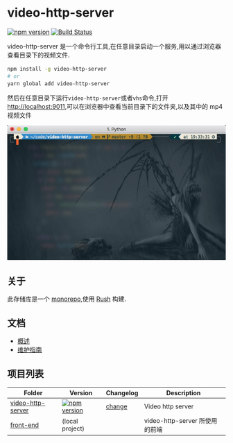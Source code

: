 # video-http-server

[![npm version](https://img.shields.io/npm/v/video-http-server?style=flat-square)](https://www.npmjs.com/package/video-http-server) [![Build Status](https://app.travis-ci.com/XYShaoKang/video-http-server.svg?branch=master)](https://app.travis-ci.com/XYShaoKang/video-http-server)

video-http-server 是一个命令行工具,在任意目录启动一个服务,用以通过浏览器查看目录下的视频文件.

```sh
npm install -g video-http-server
# or
yarn global add video-http-server
```

然后在任意目录下运行`video-http-server`或者`vhs`命令,打开[http://localhost:9011](http://localhost:9011),可以在浏览器中查看当前目录下的文件夹,以及其中的 mp4 视频文件

[![preview](./docs/assets/cli-preview.gif)](https://asciinema.org/a/NcbE2NzqgN1iYc2v32r4xI9zT)

## 关于

此存储库是一个 [monorepo](https://en.wikipedia.org/wiki/Monorepo),使用 [Rush](https://rushjs.io/) 构建.

## 文档

- [概述](./doc/overview.md)
- [维护指南](./doc/maintainers.md)

## 项目列表

| Folder                                        | Version                                                                                                                             | Changelog                                       | Description                    |
| --------------------------------------------- | ----------------------------------------------------------------------------------------------------------------------------------- | ----------------------------------------------- | ------------------------------ |
| [video-http-server](./apps/video-http-server) | [![npm version](https://img.shields.io/npm/v/video-http-server?style=flat-square)](https://www.npmjs.com/package/video-http-server) | [change](./apps/video-http-server/CHANGELOG.md) | Video http server              |
| [front-end](./apps/front-end)                 | (local project)                                                                                                                     |                                                 | video-http-server 所使用的前端 |
